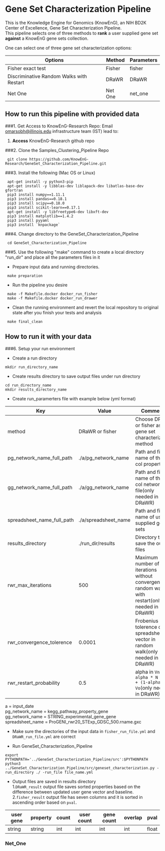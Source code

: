 # Gene Set Characterization Pipeline
This is the Knowledge Engine for Genomics (KnowEnG), an NIH BD2K Center of Excellence, Gene Set Characterization Pipeline.</br>
This pipeline selects one of three methods to **rank** a user supplied gene set **against** a KnowEnG gene sets collection.

One can select one of three gene set characterization options:

| **Options**                                      | **Method**                           | **Parameters** |
| ------------------------------------------------ | -------------------------------------| -------------- |
| Fisher exact test                                | Fisher                               | fisher         |
| Discriminative Random Walks with Restart         | DRaWR                                | DRaWR          |
| Net One                                          | Net One                              | net_one        |

## How to run this pipeline with provided data
###1. Get Access to KnowEnG-Research Repo:
Email omarsobh@illinois.edu infrastructure team (IST) lead to:

1. __Access__ KnowEnG-Research github repo

###2. Clone the Samples_Clustering_Pipeline Repo
```
 git clone https://github.com/KnowEnG-Research/GeneSet_Characterization_Pipeline.git
```
###3. Install the following (Mac OS or Linux)
```
 apt-get install -y python3-pip
 apt-get install -y libblas-dev liblapack-dev libatlas-base-dev gfortran
 pip3 install numpy==1.11.1
 pip3 install pandas==0.18.1 
 pip3 install scipy==0.18.0
 pip3 install scikit-learn==0.17.1
 apt-get install -y libfreetype6-dev libxft-dev 
 pip3 install matplotlib==1.4.2
 pip3 install pyyaml
 pip3 install `knpackage`
```

###4. Change directory to  the GeneSet_Characterization_Pipeline
```
 cd GeneSet_Characterization_Pipeline
```

###5. Use the following "make" command to create a local directory "run_dir" and place all the parameters files in it
  * Prepare input data and running directories. 
 ```
  make preparation
 ```
 
  * Run the pipeline you desire
 ```
  make -f Makefile.docker docker_run_fisher
  make -f Makefile.docker docker_run_drawer
 ```
 
  * Clean the running environment and revert the local repository to original state after you finish your tests and analysis
 ```
  make final_clean 
 ```

## How to run it with your data 
###6. Setup your run environment
* Create a  run directory

 ```
 mkdir run_directory_name
 ```

* Create results directory to save output files under run directory

 ```
 cd run_directory_name
 mkdir results_directory_name
 ```
* Create run_paramerters file with example below (yml format)
 
 |**Key**|**Value**|**Comments**|
 |-------|---------|------------|
 |method |DRaWR or fisher   |Choose DRaWR or fisher as the gene set characterization method|
 |pg_network_name_full_path|./a/pg_network_name|Path and file name of the 4 col property file|
 |gg_network_name_full_path|./a/gg_network_name|Path and file name of the 4 col network file(only needed in DRaWR)|
 |spreadsheet_name_full_path|./a/spreadsheet_name|Path and file name of user supplied gene sets|
 |results_directory|./run_dir/results|Directory to save the output files|
 |rwr_max_iterations|500|Maximum number of iterations without convergence in random walk with restart(only needed in DRaWR)|
 |rwr_convergence_tolerence|0.0001|Frobenius norm tolerence of spreadsheet vector in random walk(only needed in DRaWR)|
 |rwr_restart_probability|0.5|alpha in `Vn+1 = alpha * N * Vn + (1-alpha) * Vo`(only needed in DRaWR)|
a = input_date</br>
pg_network_name = kegg_pathway_property_gene</br>
gg_network_name = STRING_experimental_gene_gene</br>
spreadsheet_name = ProGENI_rwr20_STExp_GDSC_500.rname.gxc
* Make sure the directories of the input data in `fisher_run_file.yml` and `DRaWR_run_file.yml` are correct
 
* Run GeneSet_Characterization_Pipeline

 ```
 export PYTHONPATH='../GeneSet_Characterization_Pipeline/src':$PYTHONPATH    
 python3 ../GeneSet_Characterization_Pipeline/src/geneset_characterization.py -run_directory ./ -run_file file_name.yml
 ```
  
* Output files are saved in results directory</br>
1.`DRaWR_result` output file saves sorted properties based on the difference between updated user gene vector and baseline.</br>
2.`fisher_result` output file has seven columns and it is sorted in ascending order based on `pval`.

 |**user gene**|**property**|**count**|**user count**|**gene count**|**overlap**|**pval**|
 | ------------| -----------| --------| -------------| -------------| ---------|------|
 |   string    |   string   |    int    |    int    |   int     |   int    |   float    |



### Net_One
